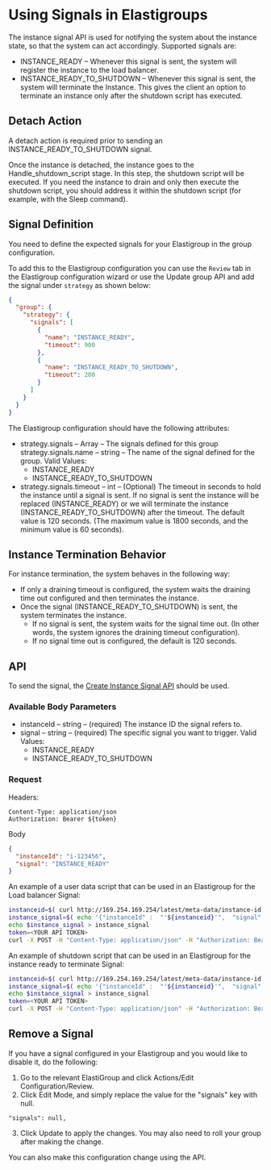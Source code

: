 # Using Signals in Elastigroups

The instance signal API is used for notifying the system about the instance state, so that the system can act accordingly. Supported signals are:

- INSTANCE_READY – Whenever this signal is sent, the system will register the instance to the load balancer.
- INSTANCE_READY_TO_SHUTDOWN – Whenever this signal is sent, the system will terminate the Instance. This gives the client an option to terminate an instance only after the shutdown script has executed.

## Detach Action

A detach action is required prior to sending an INSTANCE_READY_TO_SHUTDOWN signal.

Once the instance is detached, the instance goes to the Handle_shutdown_script stage. In this step, the shutdown script will be executed. If you need the instance to drain and only then execute the shutdown script, you should address it within the shutdown script (for example, with the Sleep command).

## Signal Definition

You need to define the expected signals for your Elastigroup in the group configuration.

To add this to the Elastigroup configuration you can use the `Review` tab in the Elastigroup configuration wizard or use the Update group API and add the signal under `strategy` as shown below:

```json
{
  "group": {
    "strategy": {
      "signals": [
        {
          "name": "INSTANCE_READY",
          "timeout": 900
        },
        {
          "name": "INSTANCE_READY_TO_SHUTDOWN",
          "timeout": 200
        }
      ]
    }
  }
}
```

The Elastigroup configuration should have the following attributes:

- strategy.signals – Array – The signals defined for this group
  strategy.signals.name – string – The name of the signal defined for the group. Valid Values:
  - INSTANCE_READY
  - INSTANCE_READY_TO_SHUTDOWN
- strategy.signals.timeout – int – (Optional) The timeout in seconds to hold the instance until a signal is sent. If no signal is sent the instance will be replaced (INSTANCE_READY) or we will terminate the instance (INSTANCE_READY_TO_SHUTDOWN) after the timeout. The default value is 120 seconds. (The maximum value is 1800 seconds, and the minimum value is 60 seconds).

## Instance Termination Behavior

For instance termination, the system behaves in the following way:

- If only a draining timeout is configured, the system waits the draining time out configured and then terminates the instance.
- Once the signal (INSTANCE_READY_TO_SHUTDOWN) is sent, the system terminates the instance.
  - If no signal is sent, the system waits for the signal time out. (In other words, the system ignores the draining timeout configuration).
  - If no signal time out is configured, the default is 120 seconds.

## API

To send the signal, the [Create Instance Signal API](https://docs.spot.io/api/#operation/elastigroupAwsCreateInstanceSignal) should be used.

### Available Body Parameters

- instanceId – string – (required) The instance ID the signal refers to.
- signal – string – (required) The specific signal you want to trigger. Valid Values:
  - INSTANCE_READY
  - INSTANCE_READY_TO_SHUTDOWN

### Request

Headers:

```
Content-Type: application/json
Authorization: Bearer ${token}
```

Body

```json
{
  "instanceId": "i-123456",
  "signal": "INSTANCE_READY"
}
```

An example of a user data script that can be used in an Elastigroup for the Load balancer Signal:

```bash
instanceid=$( curl http://169.254.169.254/latest/meta-data/instance-id )
instance_signal=$( echo '{"instanceId" :  "'${instanceid}'",  "signal" : "INSTANCE_READY"}' )
echo $instance_signal > instance_signal
token=<YOUR API TOKEN>
curl -X POST -H "Content-Type: application/json" -H "Authorization: Bearer ${token}" -d @instance_signal https://api.spotinst.io/aws/ec2/instance/signal?accountId={ACCOUNT_ID}
```

An example of shutdown script that can be used in an Elastigroup for the instance ready to terminate Signal:

```bash
instanceid=$( curl http://169.254.169.254/latest/meta-data/instance-id )
instance_signal=$( echo '{"instanceId" :  "'${instanceid}'",  "signal" : "INSTANCE_READY_TO_SHUTDOWN"}' )
echo $instance_signal > instance_signal
token=<YOUR API TOKEN>
curl -X POST -H "Content-Type: application/json" -H "Authorization: Bearer ${token}" -d @instance_signal https://api.spotinst.io/aws/ec2/instance/signal?accountId={ACCOUNT_ID}
```

## Remove a Signal

If you have a signal configured in your Elastigroup and you would like to disable it, do the following:
1. Go to the relevant ElastiGroup and click Actions/Edit Configuration/Review.
2. Click Edit Mode, and simply replace the value for the "signals" key with null.

```
"signals": null,
```

3. Click Update to apply the changes. You may also need to roll your group after making the change.

You can also make this configuration change using the API.
